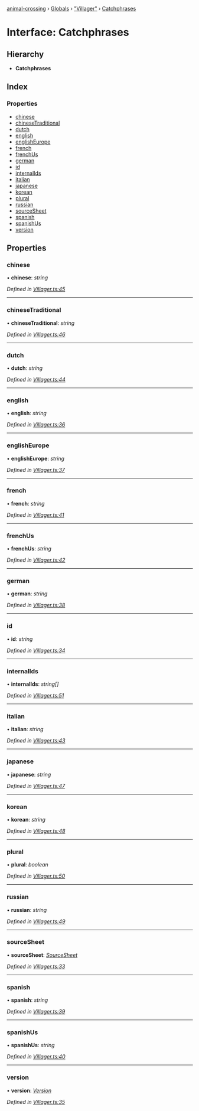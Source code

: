 [animal-crossing](../README.md) › [Globals](../globals.md) › ["Villager"](../modules/_villager_.md) › [Catchphrases](_villager_.catchphrases.md)

# Interface: Catchphrases

## Hierarchy

* **Catchphrases**

## Index

### Properties

* [chinese](_villager_.catchphrases.md#chinese)
* [chineseTraditional](_villager_.catchphrases.md#chinesetraditional)
* [dutch](_villager_.catchphrases.md#dutch)
* [english](_villager_.catchphrases.md#english)
* [englishEurope](_villager_.catchphrases.md#englisheurope)
* [french](_villager_.catchphrases.md#french)
* [frenchUs](_villager_.catchphrases.md#frenchus)
* [german](_villager_.catchphrases.md#german)
* [id](_villager_.catchphrases.md#id)
* [internalIds](_villager_.catchphrases.md#internalids)
* [italian](_villager_.catchphrases.md#italian)
* [japanese](_villager_.catchphrases.md#japanese)
* [korean](_villager_.catchphrases.md#korean)
* [plural](_villager_.catchphrases.md#plural)
* [russian](_villager_.catchphrases.md#russian)
* [sourceSheet](_villager_.catchphrases.md#sourcesheet)
* [spanish](_villager_.catchphrases.md#spanish)
* [spanishUs](_villager_.catchphrases.md#spanishus)
* [version](_villager_.catchphrases.md#version)

## Properties

###  chinese

• **chinese**: *string*

*Defined in [Villager.ts:45](https://github.com/Norviah/animal-crossing/blob/fbef868/module/types/Villager.ts#L45)*

___

###  chineseTraditional

• **chineseTraditional**: *string*

*Defined in [Villager.ts:46](https://github.com/Norviah/animal-crossing/blob/fbef868/module/types/Villager.ts#L46)*

___

###  dutch

• **dutch**: *string*

*Defined in [Villager.ts:44](https://github.com/Norviah/animal-crossing/blob/fbef868/module/types/Villager.ts#L44)*

___

###  english

• **english**: *string*

*Defined in [Villager.ts:36](https://github.com/Norviah/animal-crossing/blob/fbef868/module/types/Villager.ts#L36)*

___

###  englishEurope

• **englishEurope**: *string*

*Defined in [Villager.ts:37](https://github.com/Norviah/animal-crossing/blob/fbef868/module/types/Villager.ts#L37)*

___

###  french

• **french**: *string*

*Defined in [Villager.ts:41](https://github.com/Norviah/animal-crossing/blob/fbef868/module/types/Villager.ts#L41)*

___

###  frenchUs

• **frenchUs**: *string*

*Defined in [Villager.ts:42](https://github.com/Norviah/animal-crossing/blob/fbef868/module/types/Villager.ts#L42)*

___

###  german

• **german**: *string*

*Defined in [Villager.ts:38](https://github.com/Norviah/animal-crossing/blob/fbef868/module/types/Villager.ts#L38)*

___

###  id

• **id**: *string*

*Defined in [Villager.ts:34](https://github.com/Norviah/animal-crossing/blob/fbef868/module/types/Villager.ts#L34)*

___

###  internalIds

• **internalIds**: *string[]*

*Defined in [Villager.ts:51](https://github.com/Norviah/animal-crossing/blob/fbef868/module/types/Villager.ts#L51)*

___

###  italian

• **italian**: *string*

*Defined in [Villager.ts:43](https://github.com/Norviah/animal-crossing/blob/fbef868/module/types/Villager.ts#L43)*

___

###  japanese

• **japanese**: *string*

*Defined in [Villager.ts:47](https://github.com/Norviah/animal-crossing/blob/fbef868/module/types/Villager.ts#L47)*

___

###  korean

• **korean**: *string*

*Defined in [Villager.ts:48](https://github.com/Norviah/animal-crossing/blob/fbef868/module/types/Villager.ts#L48)*

___

###  plural

• **plural**: *boolean*

*Defined in [Villager.ts:50](https://github.com/Norviah/animal-crossing/blob/fbef868/module/types/Villager.ts#L50)*

___

###  russian

• **russian**: *string*

*Defined in [Villager.ts:49](https://github.com/Norviah/animal-crossing/blob/fbef868/module/types/Villager.ts#L49)*

___

###  sourceSheet

• **sourceSheet**: *[SourceSheet](../enums/_villager_.sourcesheet.md)*

*Defined in [Villager.ts:33](https://github.com/Norviah/animal-crossing/blob/fbef868/module/types/Villager.ts#L33)*

___

###  spanish

• **spanish**: *string*

*Defined in [Villager.ts:39](https://github.com/Norviah/animal-crossing/blob/fbef868/module/types/Villager.ts#L39)*

___

###  spanishUs

• **spanishUs**: *string*

*Defined in [Villager.ts:40](https://github.com/Norviah/animal-crossing/blob/fbef868/module/types/Villager.ts#L40)*

___

###  version

• **version**: *[Version](../enums/_villager_.version.md)*

*Defined in [Villager.ts:35](https://github.com/Norviah/animal-crossing/blob/fbef868/module/types/Villager.ts#L35)*
